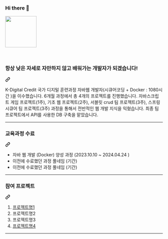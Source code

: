 ### Hi there 👋

<p dir="auto"><a target="_blank" rel="noopener noreferrer" href="https://github.com/yeonmitc/yeonmitc/01.jpg?raw=true"><img align="center" src="https://github.com/yeonmitc/yeonmitc/01.jpg?raw=true" width="100" style="max-width: 100%;"></a></p>

<br>
<div class="markdown-heading" dir="auto"><h3 tabindex="-1" class="heading-element" dir="auto">항상 낮은 자세로 자만하지 않고 배워가는 개발자가 되겠습니다!</h3><a id="user-content-나를-소개하는-한-문장" class="anchor" aria-label="Permalink: 나를 소개하는 한 문장" href="#나를-소개하는-한-문장"><svg class="octicon octicon-link" viewBox="0 0 16 16" version="1.1" width="16" height="16" aria-hidden="true"><path d="m7.775 3.275 1.25-1.25a3.5 3.5 0 1 1 4.95 4.95l-2.5 2.5a3.5 3.5 0 0 1-4.95 0 .751.751 0 0 1 .018-1.042.751.751 0 0 1 1.042-.018 1.998 1.998 0 0 0 2.83 0l2.5-2.5a2.002 2.002 0 0 0-2.83-2.83l-1.25 1.25a.751.751 0 0 1-1.042-.018.751.751 0 0 1-.018-1.042Zm-4.69 9.64a1.998 1.998 0 0 0 2.83 0l1.25-1.25a.751.751 0 0 1 1.042.018.751.751 0 0 1 .018 1.042l-1.25 1.25a3.5 3.5 0 1 1-4.95-4.95l2.5-2.5a3.5 3.5 0 0 1 4.95 0 .751.751 0 0 1-.018 1.042.751.751 0 0 1-1.042.018 1.998 1.998 0 0 0-2.83 0l-2.5 2.5a1.998 1.998 0 0 0 0 2.83Z"></path></svg></a></div>
<p dir="auto">

K-Digital Credit 국가 디지털 훈련과정 자바웹 개발자(시큐어코딩 + Docker : 1080시간 )을 이수했습니다. 6개월 과정에서 총 4개의 프로젝트를 진행했습니다. 자바스크립트 게임 프로젝트(1주), 기초 웹 프로젝트(2주), 서블릿 crud 팀 프로젝트(3주), 스프링 시큐어 팀 프로젝트(3주) 과정을 통해서 전반적인 웹 개발 지식을 익혔습니다. 최종 팀 프로젝트에서 API를 사용한 DB 구축을 맡았습니다.
<hr>
<div class="markdown-heading" dir="auto"><h3 tabindex="-1" class="heading-element" dir="auto">교육과정 수료</h3><a id="user-content-교육과정-수료" class="anchor" aria-label="Permalink: 교육과정 수료" href="#교육과정-수료"><svg class="octicon octicon-link" viewBox="0 0 16 16" version="1.1" width="16" height="16" aria-hidden="true"><path d="m7.775 3.275 1.25-1.25a3.5 3.5 0 1 1 4.95 4.95l-2.5 2.5a3.5 3.5 0 0 1-4.95 0 .751.751 0 0 1 .018-1.042.751.751 0 0 1 1.042-.018 1.998 1.998 0 0 0 2.83 0l2.5-2.5a2.002 2.002 0 0 0-2.83-2.83l-1.25 1.25a.751.751 0 0 1-1.042-.018.751.751 0 0 1-.018-1.042Zm-4.69 9.64a1.998 1.998 0 0 0 2.83 0l1.25-1.25a.751.751 0 0 1 1.042.018.751.751 0 0 1 .018 1.042l-1.25 1.25a3.5 3.5 0 1 1-4.95-4.95l2.5-2.5a3.5 3.5 0 0 1 4.95 0 .751.751 0 0 1-.018 1.042.751.751 0 0 1-1.042.018 1.998 1.998 0 0 0-2.83 0l-2.5 2.5a1.998 1.998 0 0 0 0 2.83Z"></path></svg></a></div>
<ul dir="auto">
<li>자바 웹 개발 (Docker) 양성 과정 (2023.10.10 ~ 2024.04.24 )</li>
<li>이전에 수료했던 과정 풀네임 (기간)</li>
<li>이전에 수료했던 과정 풀네임 (기간)</li>
</ul>
<hr>
<div class="markdown-heading" dir="auto"><h3 tabindex="-1" class="heading-element" dir="auto">참여 프로젝트</h3><a id="user-content-참여-프로젝트" class="anchor" aria-label="Permalink: 참여 프로젝트" href="#참여-프로젝트"><svg class="octicon octicon-link" viewBox="0 0 16 16" version="1.1" width="16" height="16" aria-hidden="true"><path d="m7.775 3.275 1.25-1.25a3.5 3.5 0 1 1 4.95 4.95l-2.5 2.5a3.5 3.5 0 0 1-4.95 0 .751.751 0 0 1 .018-1.042.751.751 0 0 1 1.042-.018 1.998 1.998 0 0 0 2.83 0l2.5-2.5a2.002 2.002 0 0 0-2.83-2.83l-1.25 1.25a.751.751 0 0 1-1.042-.018.751.751 0 0 1-.018-1.042Zm-4.69 9.64a1.998 1.998 0 0 0 2.83 0l1.25-1.25a.751.751 0 0 1 1.042.018.751.751 0 0 1 .018 1.042l-1.25 1.25a3.5 3.5 0 1 1-4.95-4.95l2.5-2.5a3.5 3.5 0 0 1 4.95 0 .751.751 0 0 1-.018 1.042.751.751 0 0 1-1.042.018 1.998 1.998 0 0 0-2.83 0l-2.5 2.5a1.998 1.998 0 0 0 0 2.83Z"></path></svg></a></div>
<ol dir="auto">
<li><a href="https://yeonmitc.github.io/" rel="nofollow">프로젝트명1 </a></li>
<li>프로젝트명2</li>
<li>프로젝트명3</li>
<li><a href="/pyeonm30/pyeonm30/blob/main/%EB%B0%B0%ED%8F%AC%EB%A7%81%ED%81%AC">프로젝트명4</a></li>
</ol>
<hr>
<br>
